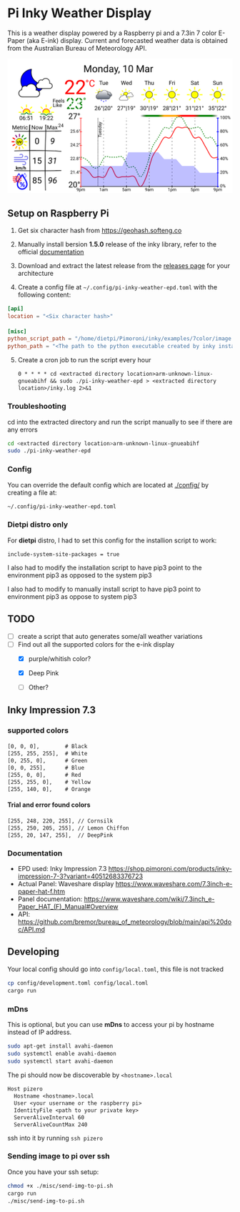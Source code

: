 # Pi Inky Weather Display

This is a weather display powered by a Raspberry pi and a 7.3in 7 color E-Paper (aka E-ink) display. Current and forecasted weather data is obtained from the Australian Bureau of Meteorology API.

![alt text](./misc/dashboard.png)

## Setup on Raspberry Pi 

1. Get six character hash from https://geohash.softeng.co

2. Manually install bersion **1.5.0** release of the inky library, refer to the official [documentation](https://github.com/pimoroni/inky?tab=readme-ov-file#install-stable-library-from-pypi-and-configure-manually)
3. Download and extract the latest release from the [releases page](https://github.com/mt-empty/pi-inky-weather-epd/releases) for your architecture
4. Create a config file at `~/.config/pi-inky-weather-epd.toml` with the following content:
```toml
[api]
location = "<Six character hash>"

[misc]
python_script_path = "/home/dietpi/Pimoroni/inky/examples/7color/image.py" # this is located in the files created by the inky library
python_path = "<The path to the python executable created by inky install script>" # should be in the environment created by the inky library
```
5. Create a cron job to run the script every hour 
   
   ```
   0 * * * * cd <extracted directory location>arm-unknown-linux-gnueabihf && sudo ./pi-inky-weather-epd > <extracted directory location>/inky.log 2>&1
   ```

### Troubleshooting

cd into the extracted directory and run the script manually to see if there are any errors

```bash
cd <extracted directory location>arm-unknown-linux-gnueabihf
sudo ./pi-inky-weather-epd
```

### Config

You can override the default config which are located at [./config/](./config/) by creating a file at:
```bash
~/.config/pi-inky-weather-epd.toml
```

### Dietpi distro only

For **dietpi** distro, I had to set this config for the installion script to work:
```
include-system-site-packages = true
```
I also had to modify the installation script to have pip3 point to the environment pip3 as opposed to the system pip3

I also had to modify to manually install script to have pip3 point to environment pip3 as oppose to system pip3


## TODO
- [ ] create a script that auto generates some/all weather variations
- [ ] Find out all the supported colors for the e-ink display
  - [x] purple/whitish color?
  - [x] Deep Pink
  - [ ] Other? 


## Inky Impression 7.3

### supported colors

```
[0, 0, 0],        # Black
[255, 255, 255],  # White
[0, 255, 0],      # Green
[0, 0, 255],      # Blue
[255, 0, 0],      # Red
[255, 255, 0],    # Yellow
[255, 140, 0],    # Orange
```

#### Trial and error found colors
```
[255, 248, 220, 255], // Cornsilk
[255, 250, 205, 255], // Lemon Chiffon
[255, 20, 147, 255],  // DeepPink
```

### Documentation

- EPD used: Inky Impression 7.3 https://shop.pimoroni.com/products/inky-impression-7-3?variant=40512683376723
- Actual Panel: Waveshare display https://www.waveshare.com/7.3inch-e-paper-hat-f.htm
- Panel documentation: https://www.waveshare.com/wiki/7.3inch_e-Paper_HAT_(F)_Manual#Overview
- API: https://github.com/bremor/bureau_of_meteorology/blob/main/api%20doc/API.md

## Developing

Your local config should go into `config/local.toml`, this file is not tracked
```bash
cp config/development.toml config/local.toml
cargo run
```

### mDns

This is optional, but you can use **mDns** to access your pi by hostname instead of IP address.

```bash
sudo apt-get install avahi-daemon
sudo systemctl enable avahi-daemon
sudo systemctl start avahi-daemon
```

The pi should now be discoverable by `<hostname>.local`

```
Host pizero
  Hostname <hostname>.local
  User <your username or the raspberry pi>
  IdentityFile <path to your private key>
  ServerAliveInterval 60
  ServerAliveCountMax 240
```

ssh into it by running `ssh pizero`

### Sending image to pi over ssh 

Once you have your ssh setup:

```bash
chmod +x ./misc/send-img-to-pi.sh
cargo run
./misc/send-img-to-pi.sh
```
